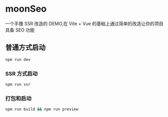# moonSeo

一个手撸 SSR 改造的 DEMO,在 Vite + Vue 的基础上通过简单的改造让你的项目具备 SEO 功能

## 普通方式启动

```sh
npm run dev
```

### SSR 方式启动

```sh
npm run ssr
```

### 打包和启动

```sh
npm run build && npm run preview
```
